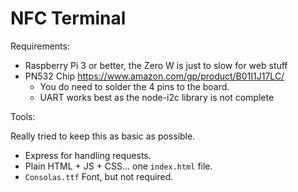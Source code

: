 # NFC Terminal

Requirements:

- Raspberry Pi 3 or better, the Zero W is just to slow for web stuff
- PN532 Chip https://www.amazon.com/gp/product/B01I1J17LC/
  - You do need to solder the 4 pins to the board.
  - UART works best as the node-i2c library is not complete

Tools:

Really tried to keep this as basic as possible.
- Express for handling requests.
- Plain HTML + JS + CSS... one `index.html` file.
- `Consolas.ttf` Font, but not required.
